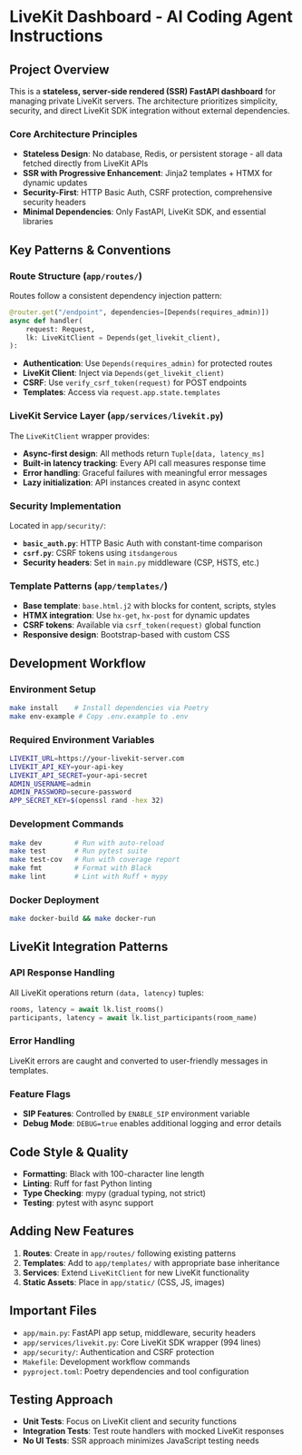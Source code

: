 # LiveKit Dashboard - AI Coding Agent Instructions

## Project Overview

This is a **stateless, server-side rendered (SSR) FastAPI dashboard** for managing private LiveKit servers. The architecture prioritizes simplicity, security, and direct LiveKit SDK integration without external dependencies.

### Core Architecture Principles

- **Stateless Design**: No database, Redis, or persistent storage - all data fetched directly from LiveKit APIs
- **SSR with Progressive Enhancement**: Jinja2 templates + HTMX for dynamic updates
- **Security-First**: HTTP Basic Auth, CSRF protection, comprehensive security headers
- **Minimal Dependencies**: Only FastAPI, LiveKit SDK, and essential libraries

## Key Patterns & Conventions

### Route Structure (`app/routes/`)

Routes follow a consistent dependency injection pattern:
```python
@router.get("/endpoint", dependencies=[Depends(requires_admin)])
async def handler(
    request: Request,
    lk: LiveKitClient = Depends(get_livekit_client),
):
```

- **Authentication**: Use `Depends(requires_admin)` for protected routes
- **LiveKit Client**: Inject via `Depends(get_livekit_client)`
- **CSRF**: Use `verify_csrf_token(request)` for POST endpoints
- **Templates**: Access via `request.app.state.templates`

### LiveKit Service Layer (`app/services/livekit.py`)

The `LiveKitClient` wrapper provides:
- **Async-first design**: All methods return `Tuple[data, latency_ms]`
- **Built-in latency tracking**: Every API call measures response time
- **Error handling**: Graceful failures with meaningful error messages
- **Lazy initialization**: API instances created in async context

### Security Implementation

Located in `app/security/`:
- **`basic_auth.py`**: HTTP Basic Auth with constant-time comparison
- **`csrf.py`**: CSRF tokens using `itsdangerous` 
- **Security headers**: Set in `main.py` middleware (CSP, HSTS, etc.)

### Template Patterns (`app/templates/`)

- **Base template**: `base.html.j2` with blocks for content, scripts, styles
- **HTMX integration**: Use `hx-get`, `hx-post` for dynamic updates
- **CSRF tokens**: Available via `csrf_token(request)` global function
- **Responsive design**: Bootstrap-based with custom CSS

## Development Workflow

### Environment Setup
```bash
make install    # Install dependencies via Poetry
make env-example # Copy .env.example to .env
```

### Required Environment Variables
```bash
LIVEKIT_URL=https://your-livekit-server.com
LIVEKIT_API_KEY=your-api-key  
LIVEKIT_API_SECRET=your-api-secret
ADMIN_USERNAME=admin
ADMIN_PASSWORD=secure-password
APP_SECRET_KEY=$(openssl rand -hex 32)
```

### Development Commands
```bash
make dev        # Run with auto-reload
make test       # Run pytest suite
make test-cov   # Run with coverage report
make fmt        # Format with Black
make lint       # Lint with Ruff + mypy
```

### Docker Deployment
```bash
make docker-build && make docker-run
```

## LiveKit Integration Patterns

### API Response Handling
All LiveKit operations return `(data, latency)` tuples:
```python
rooms, latency = await lk.list_rooms()
participants, latency = await lk.list_participants(room_name)
```

### Error Handling
LiveKit errors are caught and converted to user-friendly messages in templates.

### Feature Flags
- **SIP Features**: Controlled by `ENABLE_SIP` environment variable
- **Debug Mode**: `DEBUG=true` enables additional logging and error details

## Code Style & Quality

- **Formatting**: Black with 100-character line length
- **Linting**: Ruff for fast Python linting
- **Type Checking**: mypy (gradual typing, not strict)
- **Testing**: pytest with async support

## Adding New Features

1. **Routes**: Create in `app/routes/` following existing patterns
2. **Templates**: Add to `app/templates/` with appropriate base inheritance  
3. **Services**: Extend `LiveKitClient` for new LiveKit functionality
4. **Static Assets**: Place in `app/static/` (CSS, JS, images)

## Important Files

- `app/main.py`: FastAPI app setup, middleware, security headers
- `app/services/livekit.py`: Core LiveKit SDK wrapper (994 lines)
- `app/security/`: Authentication and CSRF protection
- `Makefile`: Development workflow commands
- `pyproject.toml`: Poetry dependencies and tool configuration

## Testing Approach

- **Unit Tests**: Focus on LiveKit client and security functions
- **Integration Tests**: Test route handlers with mocked LiveKit responses
- **No UI Tests**: SSR approach minimizes JavaScript testing needs
